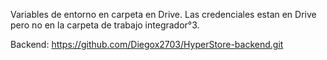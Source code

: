 Variables de entorno en carpeta en Drive.
Las credenciales estan en Drive pero no en la carpeta de trabajo integrador°3.

Backend: 
https://github.com/Diegox2703/HyperStore-backend.git
